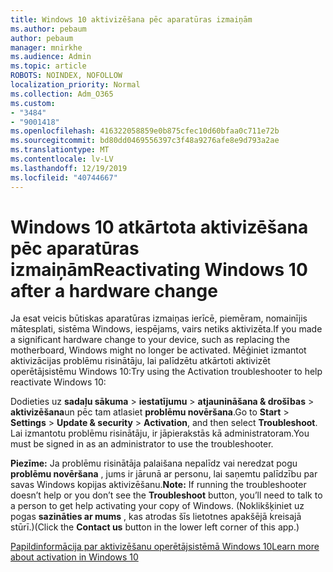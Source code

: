 ```yaml
---
title: Windows 10 aktivizēšana pēc aparatūras izmaiņām
ms.author: pebaum
author: pebaum
manager: mnirkhe
ms.audience: Admin
ms.topic: article
ROBOTS: NOINDEX, NOFOLLOW
localization_priority: Normal
ms.collection: Adm_O365
ms.custom:
- "3484"
- "9001418"
ms.openlocfilehash: 416322058859e0b875cfec10d60bfaa0c711e72b
ms.sourcegitcommit: bd80dd0469556397c3f48a9276afe8e9d793a2ae
ms.translationtype: MT
ms.contentlocale: lv-LV
ms.lasthandoff: 12/19/2019
ms.locfileid: "40744667"
---
```

# <a name="reactivating-windows-10-after-a-hardware-change"></a><span data-ttu-id="f1fee-102">Windows 10 atkārtota aktivizēšana pēc aparatūras izmaiņām</span><span class="sxs-lookup"><span data-stu-id="f1fee-102">Reactivating Windows 10 after a hardware change</span></span>

<span data-ttu-id="f1fee-103">Ja esat veicis būtiskas aparatūras izmaiņas ierīcē, piemēram, nomainījis mātesplati, sistēma Windows, iespējams, vairs netiks aktivizēta.</span><span class="sxs-lookup"><span data-stu-id="f1fee-103">If you made a significant hardware change to your device, such as replacing the motherboard, Windows might no longer be activated.</span></span> <span data-ttu-id="f1fee-104">Mēģiniet izmantot aktivizācijas problēmu risinātāju, lai palīdzētu atkārtoti aktivizēt operētājsistēmu Windows 10:</span><span class="sxs-lookup"><span data-stu-id="f1fee-104">Try using the Activation troubleshooter to help reactivate Windows 10:</span></span>

<span data-ttu-id="f1fee-105">Dodieties uz **sadaļu sākuma** > **iestatījumu** > **atjaunināšana & drošības** > **aktivizēšana**un pēc tam atlasiet **problēmu novēršana**.</span><span class="sxs-lookup"><span data-stu-id="f1fee-105">Go to **Start** > **Settings** > **Update & security** > **Activation**, and then select **Troubleshoot**.</span></span> <span data-ttu-id="f1fee-106">Lai izmantotu problēmu risinātāju, ir jāpierakstās kā administratoram.</span><span class="sxs-lookup"><span data-stu-id="f1fee-106">You must be signed in as an administrator to use the troubleshooter.</span></span>

<span data-ttu-id="f1fee-107">**Piezīme:** Ja problēmu risinātāja palaišana nepalīdz vai neredzat pogu **problēmu novēršana** , jums ir jārunā ar personu, lai saņemtu palīdzību par savas Windows kopijas aktivizēšanu.</span><span class="sxs-lookup"><span data-stu-id="f1fee-107">**Note:** If running the troubleshooter doesn’t help or you don’t see the **Troubleshoot** button, you’ll need to talk to a person to get help activating your copy of Windows.</span></span> <span data-ttu-id="f1fee-108">(Noklikšķiniet uz pogas **sazināties ar mums** , kas atrodas šīs lietotnes apakšējā kreisajā stūrī.)</span><span class="sxs-lookup"><span data-stu-id="f1fee-108">(Click the **Contact us** button in the lower left corner of this app.)</span></span>

[<span data-ttu-id="f1fee-109">Papildinformācija par aktivizēšanu operētājsistēmā Windows 10</span><span class="sxs-lookup"><span data-stu-id="f1fee-109">Learn more about activation in Windows 10</span></span>](https://support.microsoft.com/help/12440/windows-10-activate)
